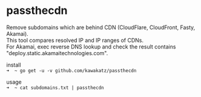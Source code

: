 # passthecdn

Remove subdomains which are behind CDN (CloudFlare, CloudFront, Fasty, Akamai).<br>
This tool compares resolved IP and IP ranges of CDNs.<br>
For Akamai, exec reverse DNS lookup and check the result contains "deploy.static.akamaitechnologies.com".<br>

install<br>
```➜  ~ go get -u -v github.com/kawakatz/passthecdn```

usage<br>
```➜  ~ cat subdomains.txt | passthecdn```
